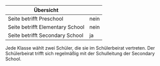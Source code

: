 | Übersicht | |
| --- | --- |
| Seite betrifft Preschool | nein |
| Seite betrifft Elementary School | nein |
| Seite betrifft Secondary School | ja |

Jede Klasse wählt zwei Schüler, die sie im Schülerbeirat vertreten. Der Schülerbeirat trifft sich regelmäßig mit der Schulleitung der Secondary School.

